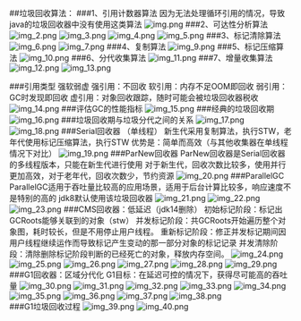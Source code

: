 ##垃圾回收算法：
###1、引用计数器算法
    因为无法处理循环引用的情况，导致java的垃圾回收器中没有使用这类算法
![img.png](img.png)
###2、可达性分析算法
![img_2.png](img_2.png)
![img_3.png](img_3.png)
![img_4.png](img_4.png)
![img_5.png](img_5.png)
###3、标记清除算法
![img_6.png](img_6.png)
![img_7.png](img_7.png)
###4、复制算法
![img_9.png](img_9.png)
###5、标记压缩算法
![img_10.png](img_10.png)
###6、分代收集算法
![img_11.png](img_11.png)
###7、增量收集算法
![img_12.png](img_12.png)
![img_13.png](img_13.png)

###引用类型 强软弱虚
    强引用：不回收
    软引用：内存不足OOM即回收
    弱引用：GC时发现即回收
    虚引用：对象回收跟踪，随时可能会被垃圾回收器税收
![img_14.png](img_14.png)
###评估GC的性能指标
![img_15.png](img_15.png)
###经典的垃圾回收期
![img_16.png](img_16.png)
###垃圾回收期与垃圾分代之间的关系
![img_17.png](img_17.png)
![img_18.png](img_18.png)
###Serial回收器
    （单线程） 新生代采用复制算法，执行STW，老年代使用标记压缩算法，执行STW
    优势是：简单而高效（与其他收集器在单线程情况下对比）
![img_19.png](img_19.png)
###ParNew回收器
    ParNew回收器是Serial回收器的多线程版本，只能在新生代进行使用
    对于新生代，回收次数比较多，使用并行更加高效，对于老年代，回收次数少，节约资源
![img_20.png](img_20.png)
###ParallelGC
    ParallelGC适用于吞吐量比较高的应用场景，适用于后台计算比较多，响应速度不是特别的高的
    jdk8默认使用该垃圾回收器
![img_21.png](img_21.png)
![img_22.png](img_22.png)
![img_23.png](img_23.png)
###CMS回收器：低延迟（jdk14删除）
    初始标记阶段：标记出GCRoots能够关联到的对象（stw）
    并发标记阶段：共GCRoots开始遍历整个对象图，耗时较长，但是不用停止用户线程。
    重新标记阶段：修正并发标记期间因用户线程继续运作而导致标记产生变动的那一部分对象的标记记录
    并发清除阶段：清除删除标记阶段判断的已经死亡的对象，释放内存空间。
![img_24.png](img_24.png)
![img_25.png](img_25.png)
![img_26.png](img_26.png)
![img_27.png](img_27.png)
![img_28.png](img_28.png)
![img_29.png](img_29.png)
###G1回收器：区域分代化
    G1目标：在延迟可控的情况下，获得尽可能高的吞吐量
![img_30.png](img_30.png)
![img_31.png](img_31.png)
![img_32.png](img_32.png)
![img_33.png](img_33.png)
![img_34.png](img_34.png)
![img_35.png](img_35.png)
![img_36.png](img_36.png)
![img_37.png](img_37.png)
![img_38.png](img_38.png)   
###G1垃圾回收过程
![img_39.png](img_39.png)
![img_40.png](img_40.png)



    
    
